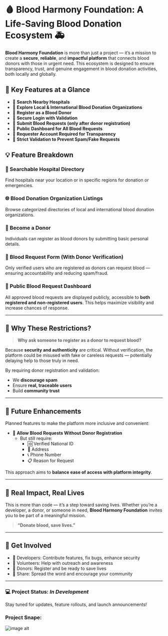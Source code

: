 # 🩸 Blood Harmony Foundation: A Life-Saving Blood Donation Ecosystem 🚑

**Blood Harmony Foundation** is more than just a project — it’s a mission to create a **secure**, **reliable**, and **impactful platform** that connects blood donors with those in urgent need. This ecosystem is designed to ensure transparency, trust, and genuine engagement in blood donation activities, both locally and globally.


## 🚀 Key Features at a Glance

- 🔹 **Search Nearby Hospitals**
- 🔹 **Explore Local & International Blood Donation Organizations**
- 🔹 **Register as a Blood Donor**
- 🔹 **Secure Login with Validation**
- 🔹 **Submit Blood Requests (only after donor registration)**
- 🔹 **Public Dashboard for All Blood Requests**
- 🔹 **Requester Account Required for Transparency**
- 🔹 **Strict Validation to Prevent Spam/Fake Requests**


## 💡 Feature Breakdown

### 🏥 Searchable Hospital Directory
Find hospitals near your location or in specific regions for donation or emergencies.

### 🌐 Blood Donation Organization Listings
Browse categorized directories of local and international blood donation organizations.

### 🩷 Become a Donor
Individuals can register as blood donors by submitting basic personal details.

### 📝 Blood Request Form (With Donor Verification)
Only verified users who are registered as donors can request blood — ensuring accountability and reducing spam/fraud.

### 📢 Public Blood Request Dashboard
All approved blood requests are displayed publicly, accessible to **both registered and non-registered users**. This helps maximize visibility and increase chances of response.

---

## 🔐 Why These Restrictions?

> **Why ask someone to register as a donor to request blood?**

Because **security and authenticity** are critical. Without verification, the platform could be misused with fake or careless requests — potentially delaying help to those truly in need.

By requiring donor registration and validation:
- We **discourage spam**
- Ensure **real, traceable users**
- Build **community trust**

---

## 🔮 Future Enhancements

Planned features to make the platform more inclusive and convenient:

- 🔹 **Allow Blood Requests Without Donor Registration**
    - But still require:
        - 🆔 Verified National ID
        - 📍 Address
        - 📞 Phone Number
        - 📋 Reason for Request

This approach aims to **balance ease of access with platform integrity**.

---

## 🙌 Real Impact, Real Lives

This is more than code — it’s a step toward saving lives. Whether you’re a developer, a donor, or someone in need, **Blood Harmony Foundation** invites you to be part of a meaningful mission.

> **“Donate blood, save lives.”**

---

## 📌 Get Involved

- 🔧 Developers: Contribute features, fix bugs, enhance security
- 🤝 Volunteers: Help with outreach and awareness
- 💌 Donors: Register and be ready to save lives
- 📣 Share: Spread the word and encourage your community

---

### 💻 Project Status: _In Development_

Stay tuned for updates, feature rollouts, and launch announcements!

### Project Snape:
![image alt]([image_url](https://github.com/mohammadmunnamia0/Blood-Harmony-Foundation/blob/c141b3a59387d224b301951b4865af0a3f64e1cb/public/Project%20Showcase/Home%20Blood%20Harmony%20Foundation'.png))

